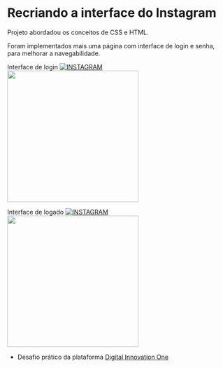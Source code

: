 # Recriando a interface do Instagram

Projeto abordadou os conceitos de CSS e HTML.

Foram implementados mais uma página com interface de login e senha, para melhorar a navegabilidade.

Interface de login
[![INSTAGRAM]([)](https://github.com/alexandrealvees/desafio-digital-inovation-recriando-a-pagina-do-instagram/)
<br>
<img src="https://user-images.githubusercontent.com/29284127/175757579-443af541-f72a-4345-83c4-c181a0056818.png" width="300px"/>


Interface de logado
[![INSTAGRAM]([https://)](https://github.com/alexandrealvees/desafio-digital-inovation-recriando-a-pagina-do-instagram/)
<br>
<img src="https://user-images.githubusercontent.com/29284127/175757758-8b482428-9c0b-496c-a0ca-6cb5153ea858.png" width="300px"/>



- Desafio prático da plataforma [Digital Innovation One](https://web.digitalinnovation.one/home "Digital Innovation One")
